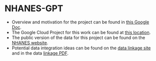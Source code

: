 # NHANES-GPT

- Overview and motivation for the project can be found in [this Google Doc](https://docs.google.com/document/d/1yGMVv0lAG1Khn-1e-n5j36-AqhUl2MlwFfkcyCe8Dnk/edit#heading=h.1pjtlu1ugxog).
- The Google Cloud Project for this work can be found at [this location](https://console.cloud.google.com/home/dashboard?authuser=8&organizationId=511853297911&project=nhanes-genai).
- The public version of the data for this project can be found on the [NHANES website](https://www.cdc.gov/nchs/nhanes/index.htm).
- Potential data integration ideas can be found on the [data linkage site](https://www.cdc.gov/nchs/data-linkage/index.htm) and in the data [linkage PDF](https://www.cdc.gov/nchs/data/datalinkage/LinkageTable_1.pdf). 
